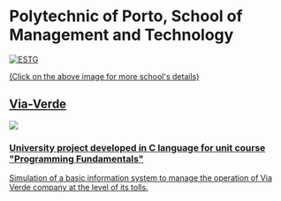 # Polytechnic of Porto, School of Management and Technology 
<a href="https://www.estg.ipp.pt/"><img src="https://user-images.githubusercontent.com/44362304/94424125-9f4d8a00-0181-11eb-84cb-174d8dbde5ec.png" title="ESTG"/>

(Click on the above image for more school's details)

## Via-Verde
![](https://user-images.githubusercontent.com/44362304/94420414-08ca9a00-017c-11eb-826b-87846b197d7f.png)

### University project developed in C language for unit course "Programming Fundamentals"

Simulation of a basic information system to manage the operation of Via Verde company at the level of its tolls.
